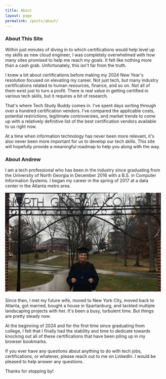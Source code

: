 ```yaml
---
title: About
layout: page
permalink: /posts/about/
---
```

### About This Site
Within just minutes of diving in to which certifications would help level up my skills as new cloud engineer, I was completely overwhelmed with how many sites promised to help me reach my goals. It felt like nothing more than a cash grab. Unfortunately, this isn't far from the truth. 

I knew a bit about certifications before making my 2024 New Year's resolution focused on elevating my career. Not just tech, but many industry certifications related to human resources, finance, and so on. Not all of them exist just to turn a profit. There is real value in getting certified in various tech skills, but it requires a bit of research.

That's where Tech Study Buddy comes in. I've spent days sorting through over a hundred certification vendors. I've compared the applicable costs, potential restrictions, legitimate controversies, and market trends to come up with a relatively definitive list of the best certification vendors available to us right now.

At a time when information technology has never been more relevant, it's also never been more important for us to develop our tech skills. This site will hopefully provide a meaningful roadmap to help you along with the way.

### About Andrew
I am a tech professional who has been in the industry since graduating from the University of North Georgia in December 2016 with a B.S. in Computer Information Systems. I began my career in the spring of 2017 at a data center in the Atlanta metro area.

<div class="page-image">
	<img src="/assets/images/grad_pic.jpg" class="img-responsive">
</div>
<br>
Since then, I met my future wife, moved to New York City, moved back to Atlanta, got married, bought a house in Spartanburg, and tackled multiple landscaping projects with her. It's been a busy, turbulent time. But things are pretty steady now. 

At the beginning of 2024 and for the first time since graduating from college, I felt that I finally had the stability and time to dedicate towards knocking out all of these certifications that have been piling up in my browser bookmarks.

If you ever have any questions about anything to do with tech jobs, certifications, or whatever, please reach out to me on LinkedIn. I would be pleased to help answer any questions.

Thanks for stopping by!